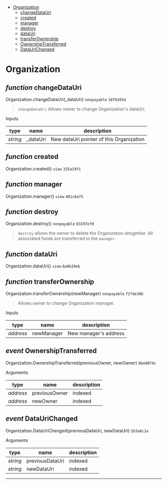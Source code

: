 * [Organization](#organization)
  * [changeDataUri](#function-changedatauri)
  * [created](#function-created)
  * [manager](#function-manager)
  * [destroy](#function-destroy)
  * [dataUri](#function-datauri)
  * [transferOwnership](#function-transferownership)
  * [OwnershipTransferred](#event-ownershiptransferred)
  * [DataUriChanged](#event-dataurichanged)

# Organization


## *function* changeDataUri

Organization.changeDataUri(_dataUri) `nonpayable` `18f9205d`

> `changeDataUri` Allows owner to change Organization's dataUri.

Inputs

| **type** | **name** | **description** |
|-|-|-|
| *string* | _dataUri | New dataUri pointer of this Organization |


## *function* created

Organization.created() `view` `325a19f1`





## *function* manager

Organization.manager() `view` `481c6a75`





## *function* destroy

Organization.destroy() `nonpayable` `83197ef0`

> `destroy` allows the owner to delete the Organization altogether. All associated funds are transferred to the `manager`.




## *function* dataUri

Organization.dataUri() `view` `8a9b29eb`





## *function* transferOwnership

Organization.transferOwnership(newManager) `nonpayable` `f2fde38b`

> Allows owner to change Organization manager.

Inputs

| **type** | **name** | **description** |
|-|-|-|
| *address* | newManager | New manager's address |


## *event* OwnershipTransferred

Organization.OwnershipTransferred(previousOwner, newOwner) `8be0079c`

Arguments

| **type** | **name** | **description** |
|-|-|-|
| *address* | previousOwner | indexed |
| *address* | newOwner | indexed |

## *event* DataUriChanged

Organization.DataUriChanged(previousDataUri, newDataUri) `2b3a8c1a`

Arguments

| **type** | **name** | **description** |
|-|-|-|
| *string* | previousDataUri | indexed |
| *string* | newDataUri | indexed |


---